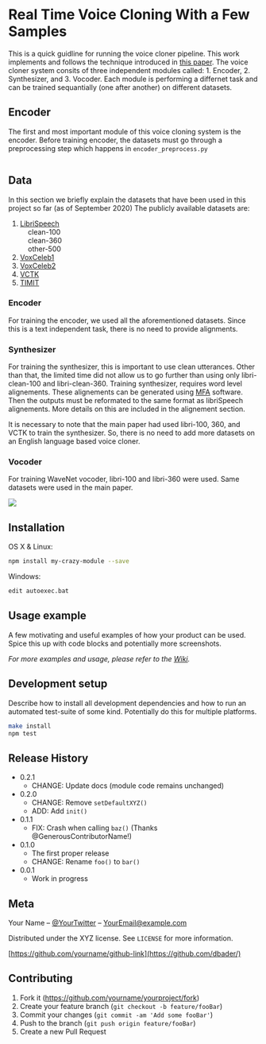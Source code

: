 # Real Time Voice Cloning With a Few Samples


This is a quick guidline for running the voice cloner pipeline.
This work implements and follows the technique introduced in [this paper](https://arxiv.org/abs/1806.04558).
The voice cloner system consits of three independent modules called: 1. Encoder, 2. Synthesizer, and 3. Vocoder.
Each module is performing a differnet task and can be trained sequantially (one after another) on different datasets.

## Encoder
The first and most important module of this voice cloning system is the encoder.
Before training encoder, the datasets must go through a preprocessing step which happens in `encoder_preprocess.py`
```

```











## Data
In this section we briefly explain the datasets that have been used in this project so far (as of September 2020)
The publicly available datasets are:
1. [LibriSpeech](http://www.openslr.org/12)\
&nbsp;&nbsp;&nbsp;&nbsp;clean-100\
&nbsp;&nbsp;&nbsp;&nbsp;clean-360\
&nbsp;&nbsp;&nbsp;&nbsp;other-500
2. [VoxCeleb1](http://www.robots.ox.ac.uk/~vgg/data/voxceleb/vox1.html)
3. [VoxCeleb2](http://www.robots.ox.ac.uk/~vgg/data/voxceleb/vox2.html)
4. [VCTK](https://homepages.inf.ed.ac.uk/jyamagis/page3/page58/page58.html)
5. [TIMIT](https://catalog.ldc.upenn.edu/LDC93S1)

### Encoder
For training the encoder, we used all the aforementioned datasets.
Since this is a text independent task, there is no need to provide alignments.

### Synthesizer
For training the synthesizer, this is important to use clean utterances. 
Other than that, the limited time did not allow us to go further than using 
only libri-clean-100 and libri-clean-360.
Training synthesizer, requires word level alignements. These alignements can 
be generated using [MFA](https://montreal-forced-aligner.readthedocs.io/en/latest/) software. Then the outputs must be reformated
to the same format as libriSpeech alignements. More details on this are included in the alignement section.

It is necessary to note that the main paper had used libri-100, 360, and VCTK to train the synthesizer. So, there is no need to add more datasets on an
English language based voice cloner.

### Vocoder
For training WaveNet vocoder, libri-100 and libri-360 were used. Same datasets were used in the main paper.








![](header.png)

## Installation

OS X & Linux:

```sh
npm install my-crazy-module --save
```

Windows:

```sh
edit autoexec.bat
```

## Usage example

A few motivating and useful examples of how your product can be used. Spice this up with code blocks and potentially more screenshots.

_For more examples and usage, please refer to the [Wiki][wiki]._

## Development setup

Describe how to install all development dependencies and how to run an automated test-suite of some kind. Potentially do this for multiple platforms.

```sh
make install
npm test
```

## Release History

* 0.2.1
    * CHANGE: Update docs (module code remains unchanged)
* 0.2.0
    * CHANGE: Remove `setDefaultXYZ()`
    * ADD: Add `init()`
* 0.1.1
    * FIX: Crash when calling `baz()` (Thanks @GenerousContributorName!)
* 0.1.0
    * The first proper release
    * CHANGE: Rename `foo()` to `bar()`
* 0.0.1
    * Work in progress

## Meta

Your Name – [@YourTwitter](https://twitter.com/dbader_org) – YourEmail@example.com

Distributed under the XYZ license. See ``LICENSE`` for more information.

[https://github.com/yourname/github-link](https://github.com/dbader/)

## Contributing

1. Fork it (<https://github.com/yourname/yourproject/fork>)
2. Create your feature branch (`git checkout -b feature/fooBar`)
3. Commit your changes (`git commit -am 'Add some fooBar'`)
4. Push to the branch (`git push origin feature/fooBar`)
5. Create a new Pull Request

<!-- Markdown link & img dfn's -->
[npm-image]: https://img.shields.io/npm/v/datadog-metrics.svg?style=flat-square
[npm-url]: https://npmjs.org/package/datadog-metrics
[npm-downloads]: https://img.shields.io/npm/dm/datadog-metrics.svg?style=flat-square
[travis-image]: https://img.shields.io/travis/dbader/node-datadog-metrics/master.svg?style=flat-square
[travis-url]: https://travis-ci.org/dbader/node-datadog-metrics
[wiki]: https://github.com/yourname/yourproject/wiki
